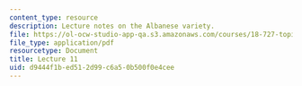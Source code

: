 ```yaml
---
content_type: resource
description: Lecture notes on the Albanese variety.
file: https://ol-ocw-studio-app-qa.s3.amazonaws.com/courses/18-727-topics-in-algebraic-geometry-algebraic-surfaces-spring-2008/d9444f1bed512d99c6a50b500f0e4cee_lect11.pdf
file_type: application/pdf
resourcetype: Document
title: Lecture 11
uid: d9444f1b-ed51-2d99-c6a5-0b500f0e4cee
---
```

